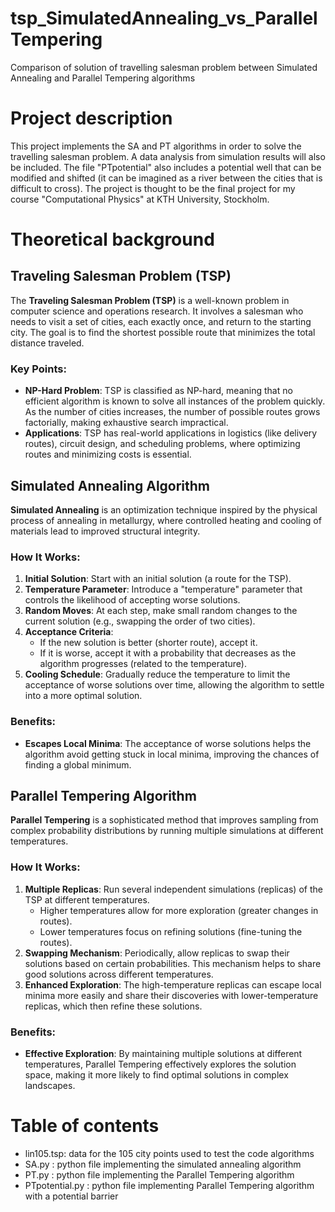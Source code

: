 ﻿# tsp_SimulatedAnnealing_vs_ParallelTempering
Comparison of solution of travelling salesman problem between Simulated Annealing and Parallel Tempering algorithms


# Project description
This project implements the SA and PT algorithms in order to solve the travelling salesman problem. A data analysis from simulation results will also be included. The file "PTpotential" also includes a potential well that can be modified and shifted (it can be imagined as a river between the cities that is difficult to cross). The project is thought to be the final project for my course "Computational Physics" at KTH University, Stockholm.


# Theoretical background 
## Traveling Salesman Problem (TSP)

The **Traveling Salesman Problem (TSP)** is a well-known problem in computer science and operations research. It involves a salesman who needs to visit a set of cities, each exactly once, and return to the starting city. The goal is to find the shortest possible route that minimizes the total distance traveled.

### Key Points:
- **NP-Hard Problem**: TSP is classified as NP-hard, meaning that no efficient algorithm is known to solve all instances of the problem quickly. As the number of cities increases, the number of possible routes grows factorially, making exhaustive search impractical.
- **Applications**: TSP has real-world applications in logistics (like delivery routes), circuit design, and scheduling problems, where optimizing routes and minimizing costs is essential.

## Simulated Annealing Algorithm

**Simulated Annealing** is an optimization technique inspired by the physical process of annealing in metallurgy, where controlled heating and cooling of materials lead to improved structural integrity.

### How It Works:
1. **Initial Solution**: Start with an initial solution (a route for the TSP).
2. **Temperature Parameter**: Introduce a "temperature" parameter that controls the likelihood of accepting worse solutions.
3. **Random Moves**: At each step, make small random changes to the current solution (e.g., swapping the order of two cities).
4. **Acceptance Criteria**:
   - If the new solution is better (shorter route), accept it.
   - If it is worse, accept it with a probability that decreases as the algorithm progresses (related to the temperature).
5. **Cooling Schedule**: Gradually reduce the temperature to limit the acceptance of worse solutions over time, allowing the algorithm to settle into a more optimal solution.

### Benefits:
- **Escapes Local Minima**: The acceptance of worse solutions helps the algorithm avoid getting stuck in local minima, improving the chances of finding a global minimum.

## Parallel Tempering Algorithm

**Parallel Tempering** is a sophisticated method that improves sampling from complex probability distributions by running multiple simulations at different temperatures.

### How It Works:
1. **Multiple Replicas**: Run several independent simulations (replicas) of the TSP at different temperatures.
   - Higher temperatures allow for more exploration (greater changes in routes).
   - Lower temperatures focus on refining solutions (fine-tuning the routes).
2. **Swapping Mechanism**: Periodically, allow replicas to swap their solutions based on certain probabilities. This mechanism helps to share good solutions across different temperatures.
3. **Enhanced Exploration**: The high-temperature replicas can escape local minima more easily and share their discoveries with lower-temperature replicas, which then refine these solutions.

### Benefits:
- **Effective Exploration**: By maintaining multiple solutions at different temperatures, Parallel Tempering effectively explores the solution space, making it more likely to find optimal solutions in complex landscapes.

# Table of contents
- lin105.tsp: data for the 105 city points used to test the code algorithms
- SA.py : python file implementing the simulated annealing algorithm
- PT.py : python file implementing the Parallel Tempering algorithm
- PTpotential.py : python file implementing Parallel Tempering algorithm with a potential barrier
